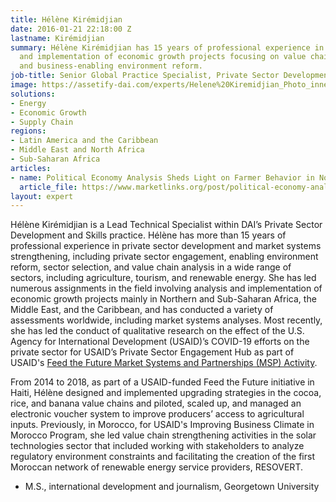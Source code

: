 ```yaml
---
title: Hélène Kirémidjian
date: 2016-01-21 22:18:00 Z
lastname: Kirémidjian
summary: Hélène Kirémidjian has 15 years of professional experience in analysis, design,
  and implementation of economic growth projects focusing on value chain development
  and business-enabling environment reform.
job-title: Senior Global Practice Specialist, Private Sector Development and Skills
image: https://assetify-dai.com/experts/Helene%20Kiremidjian_Photo_inner.jpg
solutions:
- Energy
- Economic Growth
- Supply Chain
regions:
- Latin America and the Caribbean
- Middle East and North Africa
- Sub-Saharan Africa
articles:
- name: Political Economy Analysis Sheds Light on Farmer Behavior in Northern Haiti
  article_file: https://www.marketlinks.org/post/political-economy-analysis-sheds-light-farmer-behavior-northern-haiti
layout: expert
---
```


Hélène Kirémidjian is a Lead Technical Specialist within DAI’s Private Sector Development and Skills practice. Hélène has more than 15 years of professional experience in private sector development and market systems strengthening, including private sector engagement, enabling environment reform, sector selection, and value chain analysis in a wide range of sectors, including agriculture, tourism, and renewable energy. She has led numerous assignments in the field involving analysis and implementation of economic growth projects mainly in Northern and Sub-Saharan Africa, the Middle East, and the Caribbean, and has conducted a variety of assessments worldwide, including market systems analyses. Most recently, she has led the conduct of qualitative research on the effect of the U.S. Agency for International Development (USAID)’s COVID-19 efforts on the private sector for USAID’s Private Sector Engagement Hub as part of USAID's [Feed the Future Market Systems and Partnerships (MSP) Activity](https://www.dai.com/our-work/projects/worldwide-market-systems-and-partnerships-msp).

From 2014 to 2018, as part of a USAID-funded Feed the Future initiative in Haiti, Hélène designed and implemented upgrading strategies in the cocoa, rice, and banana value chains and piloted, scaled up, and managed an electronic voucher system to improve producers’ access to agricultural inputs. Previously, in Morocco, for USAID's Improving Business Climate in Morocco Program, she led value chain strengthening activities in the solar technologies sector that included working with stakeholders to analyze regulatory environment constraints and facilitating the creation of the first Moroccan network of renewable energy service providers, RESOVERT.

* M.S., international development and journalism, Georgetown University